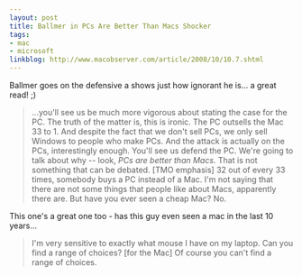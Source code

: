 ```yaml
---
layout: post
title: Ballmer in PCs Are Better Than Macs Shocker
tags:
- mac
- microsoft
linkblog: http://www.macobserver.com/article/2008/10/10.7.shtml
---
```


Ballmer goes on the defensive a shows just how ignorant he is... a great read! ;)

> ...you'll see us be much more vigorous about stating the case for the PC. The truth of the matter is, this is
> ironic. The PC outsells the Mac 33 to 1. And despite the fact that we don't sell PCs, we only sell Windows to people
> who make PCs. And the attack is actually on the PCs, interestingly enough. You'll see us defend the PC. We're going
> to talk about why -- look, *PCs are better than Macs*. That is not something that can be debated. [TMO
> emphasis] 32 out of every 33 times, somebody buys a PC instead of a Mac. I'm not saying that there are not some
> things that people like about Macs, apparently there are. But have you ever seen a cheap Mac? No.

This one's a great one too - has this guy even seen a mac in the last 10 years...

> I'm very sensitive to exactly what mouse I have on my laptop. Can you find a range of choices? [for the Mac] Of
> course you can't find a range of choices.
